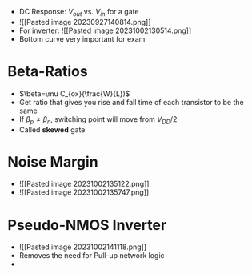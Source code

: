 - DC Response: $V_{out}$ vs. $V_{in}$ for a gate
- ![[Pasted image 20230927140814.png]]
- For inverter: ![[Pasted image 20231002130514.png]]
- Bottom curve very important for exam
# Beta-Ratios
- $\beta=\mu C_{ox}(\frac{W}{L})$
- Get ratio that gives you rise and fall time of each transistor to be the same
- If $\beta_p \neq \beta_n$, switching point will move from $V_{DD}/2$
- Called **skewed** gate
# Noise Margin
- ![[Pasted image 20231002135122.png]]
- ![[Pasted image 20231002135747.png]]
# Pseudo-NMOS Inverter
- ![[Pasted image 20231002141118.png]]
- Removes the need for Pull-up network logic
- 